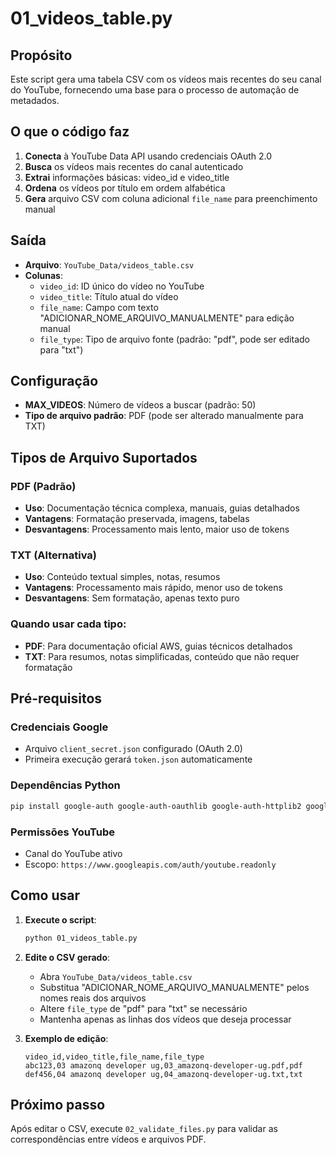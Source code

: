 # 01_videos_table.py

## Propósito

Este script gera uma tabela CSV com os vídeos mais recentes do seu canal do YouTube, fornecendo uma base para o processo de automação de metadados.

## O que o código faz

1. **Conecta** à YouTube Data API usando credenciais OAuth 2.0
2. **Busca** os vídeos mais recentes do canal autenticado
3. **Extrai** informações básicas: video_id e video_title
4. **Ordena** os vídeos por título em ordem alfabética
5. **Gera** arquivo CSV com coluna adicional `file_name` para preenchimento manual

## Saída

- **Arquivo**: `YouTube_Data/videos_table.csv`
- **Colunas**:
  - `video_id`: ID único do vídeo no YouTube
  - `video_title`: Título atual do vídeo
  - `file_name`: Campo com texto "ADICIONAR_NOME_ARQUIVO_MANUALMENTE" para edição manual
  - `file_type`: Tipo de arquivo fonte (padrão: "pdf", pode ser editado para "txt")

## Configuração

- **MAX_VIDEOS**: Número de vídeos a buscar (padrão: 50)
- **Tipo de arquivo padrão**: PDF (pode ser alterado manualmente para TXT)

## Tipos de Arquivo Suportados

### PDF (Padrão)
- **Uso**: Documentação técnica complexa, manuais, guias detalhados
- **Vantagens**: Formatação preservada, imagens, tabelas
- **Desvantagens**: Processamento mais lento, maior uso de tokens

### TXT (Alternativa)
- **Uso**: Conteúdo textual simples, notas, resumos
- **Vantagens**: Processamento mais rápido, menor uso de tokens
- **Desvantagens**: Sem formatação, apenas texto puro

### Quando usar cada tipo:
- **PDF**: Para documentação oficial AWS, guias técnicos detalhados
- **TXT**: Para resumos, notas simplificadas, conteúdo que não requer formatação

## Pré-requisitos

### Credenciais Google
- Arquivo `client_secret.json` configurado (OAuth 2.0)
- Primeira execução gerará `token.json` automaticamente

### Dependências Python
```bash
pip install google-auth google-auth-oauthlib google-auth-httplib2 google-api-python-client
```

### Permissões YouTube
- Canal do YouTube ativo
- Escopo: `https://www.googleapis.com/auth/youtube.readonly`

## Como usar

1. **Execute o script**:
   ```bash
   python 01_videos_table.py
   ```

2. **Edite o CSV gerado**:
   - Abra `YouTube_Data/videos_table.csv`
   - Substitua "ADICIONAR_NOME_ARQUIVO_MANUALMENTE" pelos nomes reais dos arquivos
   - Altere `file_type` de "pdf" para "txt" se necessário
   - Mantenha apenas as linhas dos vídeos que deseja processar

3. **Exemplo de edição**:
   ```csv
   video_id,video_title,file_name,file_type
   abc123,03 amazonq developer ug,03_amazonq-developer-ug.pdf,pdf
   def456,04 amazonq developer ug,04_amazonq-developer-ug.txt,txt
   ```

## Próximo passo

Após editar o CSV, execute `02_validate_files.py` para validar as correspondências entre vídeos e arquivos PDF.
